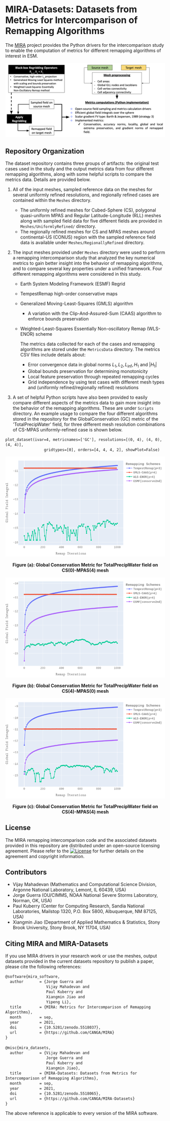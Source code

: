 # MIRA-Datasets: Datasets from Metrics for Intercomparison of Remapping Algorithms

The [MIRA](https://github.com/CANGA/MIRA) project provides the Python drivers for the intercomparison study to enable the computation of metrics for different remapping algorithms of interest in ESM.

![Remapping Intercomparison Workflow](https://github.com/CANGA/MIRA/raw/master/figures/implementation-metrics-intercomparison.png)

## Repository Organization

The dataset repository contains three groups of artifacts: the original test cases used in the study and the output metrics data from four different remapping algorithms, along with some helpful scripts to compare the metrics data. Details are provided below.

1) All of the input meshes, sampled reference data on the meshes for several uniformly refined resolutions, and regionally refined cases are contained within the `Meshes` directory. 
    - The uniformly refined meshes for Cubed-Sphere (CS), polygonal quasi-uniform MPAS and Regular Latitude-Longitude (RLL) meshes along with sampled field data for five different fields are provided in `Meshes/UniformlyRefined/` directory.
    - The regionally refined meshes for CS and MPAS meshes around continental-US (CONUS) region with the sampled reference field data is available under `Meshes/RegionallyRefined` directory.

2) The input meshes provided under `Meshes` directory were used to perform a remapping intercomparison study that analyzed the key numerical metrics to gain better insight into the behavior of remapping algorithms, and to compare several key properties under a unified framework. Four different remapping algorithms were considered in this study.

   - Earth System Modeling Framework (ESMF) Regrid
   - TempestRemap high-order conservative maps
   - Generalized Moving-Least-Squares (GMLS) algorithm
     - A variation with the Clip-And-Assured-Sum (CAAS) algorithm to enforce bounds preservation
   - Weighted-Least-Squares Essentially Non-oscillatory Remap (WLS-ENOR) scheme

     The metrics data collected for each of the cases and remapping algorithms are stored under the `MetricsData` directory. The metrics CSV files include details about:
      - Error convergence data in global norms $L_1, L_2, L_{\inf}, H_1$ and $\left|H_1\right|$
      - Global bounds preservation for determining monotonicity
      - Local feature preservation through repeated remapping cycles
      - Grid independence by using test cases with different mesh types and (uniformly refined/regionally refined) resolutions

3) A set of helpful Python scripts have also been provided to easily compare different aspects of the metrics data to gain more insight into the behavior of the remapping algorithms. These are under `Scripts` directory. An example usage to compare the four different algorithms stored in the repository for the GlobalConservation (GC) metric of the 'TotalPrecipWater' field, for three different mesh resolution combinations of CS-MPAS uniformly-refined case is shown below.
```
plot_dataset(ivar=4, metricnames=['GC'], resolutions=[(0, 4), (4, 0), (4, 4)],
                 gridtypes=[0], orders=[4, 4, 4, 2], showPlot=False)
```

<div align="center">
    
![Global Conservation Metric for TotalPrecipWater field on CS(0)-MPAS(4) mesh](Scripts/images/GC_TotalPrecipWater_CS-MPAS_0-4.png)

**Figure (a): Global Conservation Metric for TotalPrecipWater field on CS(0)-MPAS(4) mesh**

![Global Conservation Metric for TotalPrecipWater field on CS(4)-MPAS(0) mesh](Scripts/images/GC_TotalPrecipWater_CS-MPAS_4-0.png)

**Figure (b): Global Conservation Metric for TotalPrecipWater field on CS(4)-MPAS(0) mesh**

![Global Conservation Metric for TotalPrecipWater field on CS(4)-MPAS(4) mesh](Scripts/images/GC_TotalPrecipWater_CS-MPAS_4-4.png)

**Figure (c): Global Conservation Metric for TotalPrecipWater field on CS(4)-MPAS(4) mesh**
    
</div>

## License

The MIRA remapping intercomparison code and the associated datasets provided in this repository are distributed under an open-source licensing agreement. Please refer to the [![License](https://img.shields.io/badge/License-Open--Source--ANL-blue.svg)](LICENSE) for further details on the agreement and copyright information.

## Contributors

- Vijay Mahadevan (Mathematics and Computational Science Division, Argonne National Laboratory, Lemont, IL 60439, USA)
- Jorge Guerra (OU/CIMMS, NOAA National Severe Storms Laboratory, Norman, OK, USA)
- Paul Kuberry (Center for Computing Research, Sandia National Laboratories, Mailstop 1320, P.O. Box 5800, Albuquerque, NM 87125, USA)
- Xiangmin Jiao (Department of Applied Mathematics \& Statistics, Stony Brook University, Stony Brook, NY 11704, USA)

## Citing MIRA and MIRA-Datasets

If you use MIRA drivers in your research work or use the meshes, output datasets provided in the current datasets repository to publish a paper, please cite the following references:

```
@software{mira_software,
  author       = {Jorge Guerra and 
                  Vijay Mahadevan and 
                  Paul Kuberry and 
                  Xiangmin Jiao and 
                  Yipeng Li},
  title        = {MIRA: Metrics for Intercomparison of Remapping Algorithms},
  month        = sep, 
  year         = 2021,
  doi          = {10.5281/zenodo.5518037},
  url          = {https://github.com/CANGA/MIRA}
}

@misc{mira_datasets,
  author       = {Vijay Mahadevan and
                  Jorge Guerra and
                  Paul Kuberry and
                  Xiangmin Jiao},
  title        = {MIRA-Datasets: Datasets from Metrics for Intercomparison of Remapping Algorithms},
  month        = sep, 
  year         = 2021,
  doi          = {10.5281/zenodo.5518065},
  url          = {https://github.com/CANGA/MIRA-Datasets}
}

```
The above reference is applicable to every version of the MIRA software.
